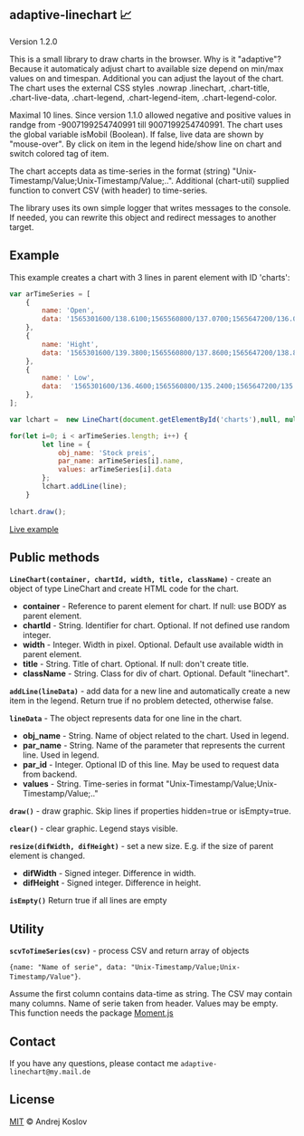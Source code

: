 ## adaptive-linechart :chart_with_upwards_trend:

Version 1.2.0

This is a small library to draw charts in the browser. Why is it "adaptive"? Because it automaticaly
adjust chart to available size depend on min/max values on and timespan. Additional you 
can adjust the layout of the chart. The chart uses the external CSS styles .nowrap .linechart, 
.chart-title, .chart-live-data, .chart-legend, .chart-legend-item, .chart-legend-color. 

Maximal 10 lines. Since version 1.1.0 allowed negative and positive values in randge from 
-9007199254740991 till 9007199254740991. The chart uses the global variable isMobil (Boolean). If
false, live data are shown by "mouse-over". By click on item in the legend hide/show line on chart 
and switch colored tag of item.

The chart accepts data as time-series in the format (string) "Unix-Timestamp/Value;Unix-Timestamp/Value;..".
Additional (chart-util) supplied function to convert CSV (with header) to time-series.

The library uses its own simple logger that writes messages to the console. If needed, you can
rewrite this object and redirect messages to another target.

## Example

This example creates a chart with 3 lines in parent element with ID 'charts':
```js
var arTimeSeries = [
    {
        name: 'Open',
        data: '1565301600/138.6100;1565560800/137.0700;1565647200/136.0500;1565733600/136.3600;1565820000/134.3900'
    },
    {
        name: 'Hight',
        data: '1565301600/139.3800;1565560800/137.8600;1565647200/138.8000;1565733600/136.9200;1565820000/134.5800'
    },
    {
        name: ' Low',
        data:  '1565301600/136.4600;1565560800/135.2400;1565647200/135.0000;1565733600/133.6700;1565820000/132.2500'
    },
];

var lchart =  new LineChart(document.getElementById('charts'),null, null, 'Example Chart-Line', null);

for(let i=0; i < arTimeSeries.length; i++) {
        let line = {
            obj_name: 'Stock preis',
            par_name: arTimeSeries[i].name,
            values: arTimeSeries[i].data
        };
        lchart.addLine(line);
    }
            
lchart.draw();
```

[Live example](http://www.softdorado.com/adaptive-linechart/)

## Public methods

**`LineChart(container, chartId, width, title, className)`** - create an object of type LineChart 
and create HTML code for the chart.
- **container** - Reference to parent element for chart. If null: use BODY as parent element.
- **chartId** - String. Identifier for chart. Optional. If not defined use random integer.
- **width** - Integer. Width in pixel. Optional. Default use available width in parent element.
- **title** - String. Title of chart. Optional. If null: don't create title.
- **className** - String. Class for div of chart. Optional. Default "linechart".

**`addLine(lineData)`** - add data for a new line and automatically create a new item in the legend. 
Return true if no problem detected, otherwise false.

**`lineData`** - The object represents data for one line in the chart.
- **obj_name** - String. Name of object related to the chart. Used in legend.
- **par_name** - String. Name of the parameter that represents the current line. Used in legend.
- **par_id** - Integer. Optional ID of this line. May be used to request data from backend.
- **values** - String. Time-series in format "Unix-Timestamp/Value;Unix-Timestamp/Value;.."

**`draw()`** - draw graphic. Skip lines if properties hidden=true or isEmpty=true.

**`clear()`** - clear graphic. Legend stays visible.

**`resize(difWidth, difHeight)`** - set a new size. E.g. if the size of parent element is changed.
- **difWidth** - Signed integer. Difference in width.
- **difHeight** - Signed integer. Difference in height.

**`isEmpty()`** Return true if all lines are empty

## Utility

**`scvToTimeSeries(csv)`** - process CSV and return array of objects 

`{name: "Name of serie", data: "Unix-Timestamp/Value;Unix-Timestamp/Value"}`. 

Assume the first column contains data-time as string. The CSV may contain many columns. Name of 
serie taken from header. Values may be empty. This function needs the package [Moment.js](https://momentjs.com)

## Contact

If you have any questions, please contact me `adaptive-linechart@my.mail.de`

## License

[MIT](https://opensource.org/licenses/MIT) © Andrej Koslov

